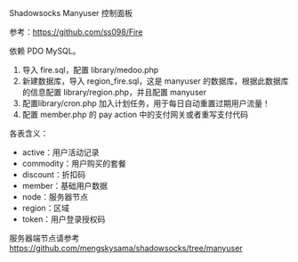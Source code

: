 Shadowsocks Manyuser 控制面板

参考：https://github.com/ss098/Fire

依赖 PDO MySQL。

 1. 导入 fire.sql，配置 library/medoo.php
 2. 新建数据库，导入 region_fire.sql，这是 manyuser 的数据库，根据此数据库的信息配置 library/region.php，并且配置 manyuser
 3. 配置library/cron.php 加入计划任务，用于每日自动重置过期用户流量！
 4. 配置 member.php 的 pay action 中的支付网关或者重写支付代码

各表含义：

 - active：用户活动记录
 - commodity：用户购买的套餐
 - discount：折扣码
 - member：基础用户数据
 - node：服务器节点
 - region：区域
 - token：用户登录授权码

服务器端节点请参考
https://github.com/mengskysama/shadowsocks/tree/manyuser
